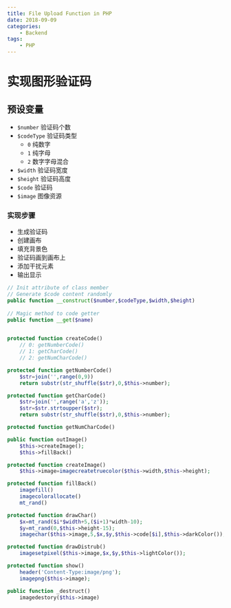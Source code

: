 ```yaml
---
title: File Upload Function in PHP
date: 2018-09-09
categories:
    - Backend
tags:
    - PHP
---
```




# 实现图形验证码

## 预设变量
- `$number` 验证码个数
- `$codeType` 验证码类型
  - `0` 纯数字
  - `1` 纯字母
  - `2` 数字字母混合
- `$width` 验证码宽度
- `$height` 验证码高度
- `$code` 验证码
- `$image` 图像资源

### 实现步骤

- 生成验证码
- 创建画布
- 填充背景色
- 验证码画到画布上
- 添加干扰元素
- 输出显示

```php
// Init attribute of class member
// Generate $code content randomly
public function __construct($number,$codeType,$width,$height)
    
// Magic method to code getter
public function __get($name)
    

protected function createCode()
    // 0: getNumberCode()
    // 1: getCharCode()
    // 2: getNumCharCode()

protected function getNumberCode()
    $str=join('',range(0,9))
    return substr(str_shuffle($str),0,$this->number);

protected function getCharCode()
    $str=join('',range('a','z'));
    $str=$str.strtoupper($str);
    return substr(str_shuffle($str),0,$this->number);

protected function getNumCharCode()

public function outImage()
    $this->createImage();
    $this->fillBack()

protected function createImage()
    $this->image=imagecreatetruecolor($this->width,$this->height);

protected function fillBack()
    imagefill()
    imagecolorallocate()
    mt_rand()

protected function drawChar()
    $x=mt_rand($i*$width+5,($i+1)*width-10);
    $y=mt_rand(0,$this->height-15);
    imagechar($this->image,5,$x,$y,$this->code[$i],$this->darkColor());

protected function drawDistrub()
    imagesetpixel($this->image,$x,$y,$this->lightColor());

protected function show()
    header('Content-Type:image/png');
    imagepng($this->image);

public function _destruct()
    imagedestory($this->image)
```
